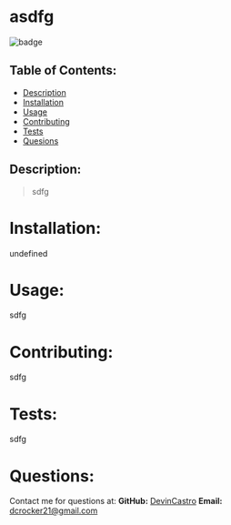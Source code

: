 

# asdfg
![badge](https://img.shields.io/badge/license-MIT-blue.svg)

## Table of Contents:
* [Description](#description)
* [Installation](#installation)
* [Usage](#usage)
* [Contributing](#contribution)
* [Tests](#tests)
* [Quesions](#questions)


## Description:
> sdfg

# Installation:
undefined

# Usage:
sdfg

# Contributing:
sdfg

# Tests:
sdfg

# Questions:
Contact me for questions at:
**GitHub:**
[DevinCastro](https://github.com/DevinCastro)
**Email:**
dcrocker21@gmail.com
